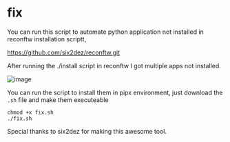 # fix
You can run this script to automate python application not installed in reconftw installation scriptt, 

https://github.com/six2dez/reconftw.git

After running the ./install script in reconftw I got multiple apps not installed.


![image](https://github.com/user-attachments/assets/7fcef71a-e3e0-43da-85e3-9e599b0d072c)

You can run the script to install them in pipx environment, just download the `.sh` file and make them executeable

```
chmod +x fix.sh 
./fix.sh
```

Special thanks to six2dez for making this awesome tool.
